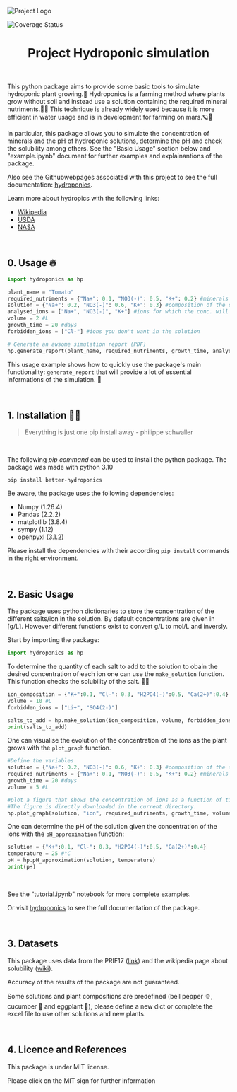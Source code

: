 ![Project Logo](assets/Banner.webp)

![Coverage Status](assets/coverage-badge.svg)

<h1 align="center">
Project Hydroponic simulation
</h1>

<br>

This python package aims to provide some basic tools to simulate hydroponic plant growing.🌱 Hydroponics is a farming method where plants grow without soil and instead use a solution containing the required mineral nutriments.👨‍🌾 This technique is already widely used because it is more efficient in water usage and is in development for farming on mars.🪐🚀

In particular, this package allows you to simulate the concentration of minerals and the pH of hydroponic solutions, determine the pH and check the solubility among others.
See the "Basic Usage" section below and "example.ipynb" document for further examples and explainantions of the package.

Also see the Githubwebpages associated with this project to see the full documentation: [hydroponics](https://nilstheeten.github.io/Project_ppchem/index.html).

Learn more about hydropics with the following links: 
 - [Wikipedia](https://en.wikipedia.org/wiki/Hydroponics#:~:text=Hydroponics%20is%20a%20type%20of,solutions%20in%20an%20artificial%20environment)
 - [USDA](https://www.nal.usda.gov/farms-and-agricultural-production-systems/hydroponics)
 - [NASA](https://www.nasa.gov/science-research/nasa-plant-researchers-explore-question-of-deep-space-food-crops/)

<br>

## 0. Usage 🔥

```python
import hydroponics as hp

plant_name = "Tomato"
required_nutriments = {"Na+": 0.1, "NO3(-)": 0.5, "K+": 0.2} #minerals needed by the plant
solution = {"Na+": 0.2, "NO3(-)": 0.6, "K+": 0.3} #composition of the solution {"ion_name":conc. [g/L]}
analysed_ions = ["Na+", "NO3(-)", "K+"] #ions for which the conc. will be analysed
volume = 2 #L
growth_time = 20 #days
forbidden_ions = ["Cl-"] #ions you don't want in the solution

# Generate an awsome simulation report (PDF)
hp.generate_report(plant_name, required_nutriments, growth_time, analysed_ions, solution, volume, forbidden_ions = forbidden_ions)

```

This usage example shows how to quickly use the package's main functionality: `generate_report` that will provide a lot of essential informations of the simulation. 📝

<br>

## 1. Installation 👩‍💻

 > Everything is just one pip install away - philippe schwaller
<br>

The following *pip command* can be used to install the python package. The package was made with python 3.10
```
pip install better-hydroponics
```
  
Be aware, the package uses the following dependencies:
 * Numpy (1.26.4)
 * Pandas (2.2.2)
 * matplotlib (3.8.4)
 * sympy (1.12)
 * openpyxl (3.1.2)

Please install the dependencies with their according `pip install` commands in the right environment.

<br>

## 2. Basic Usage  
The package uses python dictionaries to store the concentration of the different salts/ion in the solution. By default concentrations are given in [g/L]. However different functions exist to convert g/L to mol/L and inversly.

Start by importing the package:

```python
import hydroponics as hp
```

To determine the quantity of each salt to add to the solution to obain the desired concentration of each ion one can use the `make_solution` function. This function checks the solubility of the salt. 🧑‍🔬

```python
ion_composition = {"K+":0.1, "Cl-": 0.3, "H2PO4(-)":0.5, "Ca(2+)":0.4} #desired concentrations in [g/L]
volume = 10 #L
forbidden_ions = ["Li+", "SO4(2-)"]

salts_to_add = hp.make_solution(ion_composition, volume, forbidden_ions)
print(salts_to_add)

```

One can visualise the evolution of the concentration of the ions as the plant grows with the `plot_graph` function.

```python
#Define the variables
solution = {"Na+": 0.2, "NO3(-)": 0.6, "K+": 0.3} #composition of the solution {"ion_name":conc. [g/L]}
required_nutriments = {"Na+": 0.1, "NO3(-)": 0.5, "K+": 0.2} #minerals needed by the plant
growth_time = 20 #days
volume = 5 #L

#plot a figure that shows the concentration of ions as a function of time.
#The figure is directly downloaded in the current directory.
hp.plot_graph(solution, "ion", required_nutriments, growth_time, volume)

```

One can determine the pH of the solution given the concentration  of the ions with the `pH_approximation` function:

```python
solution = {"K+":0.1, "Cl-": 0.3, "H2PO4(-)":0.5, "Ca(2+)":0.4}
temperature = 25 #°C
pH = hp.pH_approximation(solution, temperature)
print(pH)
```
<br>

See the "tutorial.ipynb" notebook for more complete examples.

Or visit [hydroponics](https://nilstheeten.github.io/Project_ppchem/index.html) to see the full documentation of the package.

<br>

## 3. Datasets  

This package uses data from the PRIF17 ([link](https://www.agroscope.admin.ch/agroscope/en/home/topics/plant-production/field-crops/Pflanzenernaehrung/grud.html)) and the wikipedia page about solubility ([wiki](https://en.wikipedia.org/wiki/Solubility_table)).

Accuracy of the results of the package are not guaranteed.

Some solutions and plant compositions are predefined (bell pepper 🫑, cucumber 🥒 and eggplant 🍆), please define a new dict or complete the excel file to use other solutions and new plants.


<br>

## 4. Licence and References  
This package is under MIT license.

Please click on the MIT sign for further information





